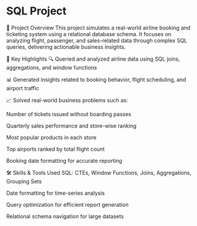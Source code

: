 # SQL Project

📘 Project Overview
This project simulates a real-world airline booking and ticketing system using a relational database schema. It focuses on analyzing flight, passenger, and sales-related data through complex SQL queries, delivering actionable business insights.

📌 Key Highlights
🔍 Queried and analyzed airline data using SQL joins, aggregations, and window functions

📊 Generated insights related to booking behavior, flight scheduling, and airport traffic

📈 Solved real-world business problems such as:

Number of tickets issued without boarding passes

Quarterly sales performance and store-wise ranking

Most popular products in each store

Top airports ranked by total flight count

Booking date formatting for accurate reporting

🛠️ Skills & Tools Used
SQL: CTEs, Window Functions, Joins, Aggregations, Grouping Sets

Date formatting for time-series analysis

Query optimization for efficient report generation

Relational schema navigation for large datasets
